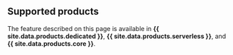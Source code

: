 ## Supported products

The feature described on this page is available in **{{ site.data.products.dedicated }}**, **{{ site.data.products.serverless }}**, and **{{ site.data.products.core }}**.